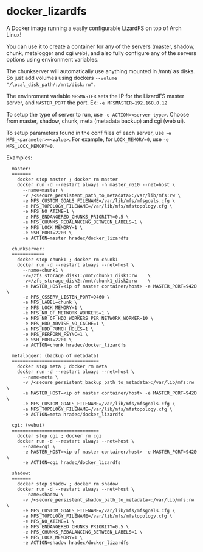 # docker_lizardfs

A Docker image running a easily configurable LizardFS on top of Arch Linux! 

You can use it to create a container for any of the servers (master, shadow, chunk, metalogger and cgi web), and also fully configure any of the servers options using environment variables.

The chunkserver will automatically use anything mounted in /mnt/ as disks. So just add volumes using dockers `--volume "/local_disk_path/:/mnt/disk:rw"`.

The envinroment variable `MFSMASTER` sets the IP for the LizardFS master server, and `MASTER_PORT` the port. Ex: `-e MFSMASTER=192.168.0.12`

To setup the type of server to run, use `-e ACTION=<server type>`. Choose from master, shadow, chunk, meta (metadata backup) and cgi (web ui).

To setup parameters found in the conf files of each server, use `-e MFS_<parameter>=<value>`. For example, for `LOCK_MEMORY=0`, use `-e MFS_LOCK_MEMORY=0`.

Examples:
```
  master:
  =======
    docker stop master ; docker rm master 
    docker run -d --restart always -h master_r610 --net=host \
      --name=master \
      -v /<secure_persistent_path_to_metadata>:/var/lib/mfs:rw \
      -e MFS_CUSTOM_GOALS_FILENAME=/var/lib/mfs/mfsgoals.cfg \
      -e MFS_TOPOLOGY_FILENAME=/var/lib/mfs/mfstopology.cfg \
      -e MFS_NO_ATIME=1 \
      -e MFS_ENDANGERED_CHUNKS_PRIORITY=0.5 \
      -e MFS_CHUNKS_REBALANCING_BETWEEN_LABELS=1 \
      -e MFS_LOCK_MEMORY=1 \
      -e SSH_PORT=2200 \
      -e ACTION=master hradec/docker_lizardfs

  chunkserver:
  ============
    docker stop chunk1 ; docker rm chunk1
    docker run -d --restart always --net=host \
      --name=chunk1 \
      -v=/zfs_storage_disk1:/mnt/chunk1_disk1:rw 	\
      -v=/zfs_storage_disk2:/mnt/chunk1_disk2:rw 	\
      -e MASTER_HOST=<ip of master container/host> -e MASTER_PORT=9420 \
      -e MFS_CSSERV_LISTEN_PORT=9460 \
      -e MFS_LABEL=chunk \
      -e MFS_LOCK_MEMORY=1 \
      -e MFS_NR_OF_NETWORK_WORKERS=1 \
      -e MFS_NR_OF_HDD_WORKERS_PER_NETWORK_WORKER=10 \
      -e MFS_HDD_ADVISE_NO_CACHE=1 \
      -e MFS_HDD_PUNCH_HOLES=1 \
      -e MFS_PERFORM_FSYNC=1 \
      -e SSH_PORT=2201 \
      -e ACTION=chunk hradec/docker_lizardfs
  
  metalogger: (backup of metadata)
  ================================
    docker stop meta ; docker rm meta
    docker run -d --restart always --net=host \
      --name=meta \
      -v /<secure_persistent_backup_path_to_metadata>:/var/lib/mfs:rw \
      -e MASTER_HOST=<ip of master container/host> -e MASTER_PORT=9420 \
      -e MFS_CUSTOM_GOALS_FILENAME=/var/lib/mfs/mfsgoals.cfg \
      -e MFS_TOPOLOGY_FILENAME=/var/lib/mfs/mfstopology.cfg \
      -e ACTION=meta hradec/docker_lizardfs

  cgi: (webui)
  ================================
    docker stop cgi ; docker rm cgi
    docker run -d --restart always --net=host \
      --name=cgi \
      -e MASTER_HOST=<ip of master container/host> -e MASTER_PORT=9420 \
      -e ACTION=cgi hradec/docker_lizardfs

  shadow:
  =======
    docker stop shadow ; docker rm shadow 
    docker run -d --restart always --net=host \
      --name=shadow \
      -v /<secure_persistent_shadow_path_to_metadata>:/var/lib/mfs:rw \
      -e MFS_CUSTOM_GOALS_FILENAME=/var/lib/mfs/mfsgoals.cfg \
      -e MFS_TOPOLOGY_FILENAME=/var/lib/mfs/mfstopology.cfg \
      -e MFS_NO_ATIME=1 \
      -e MFS_ENDANGERED_CHUNKS_PRIORITY=0.5 \
      -e MFS_CHUNKS_REBALANCING_BETWEEN_LABELS=1 \
      -e MFS_LOCK_MEMORY=1 \
      -e ACTION=shadow hradec/docker_lizardfs
```

